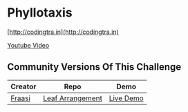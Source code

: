 Phyllotaxis
======

[http://codingtra.in](http://codingtra.in)

[Youtube Video](https://www.youtube.com/watch?v=KWoJgHFYWxY&index=33&list=PLRqwX-V7Uu6ZiZxtDDRCi6uhfTH4FilpH)


Community Versions Of This Challenge
------
| Creator | Repo | Demo |
| --- | --- | --- |
| [Fraasi](https://github.com/fraasi) | [Leaf Arrangement](https://github.com/Fraasi/Phyllotaxis-leaf-arrangement) | [Live Demo](https://fraasi.github.io/Phyllotaxis-leaf-arrangement/PhylloTaxis.html) |
